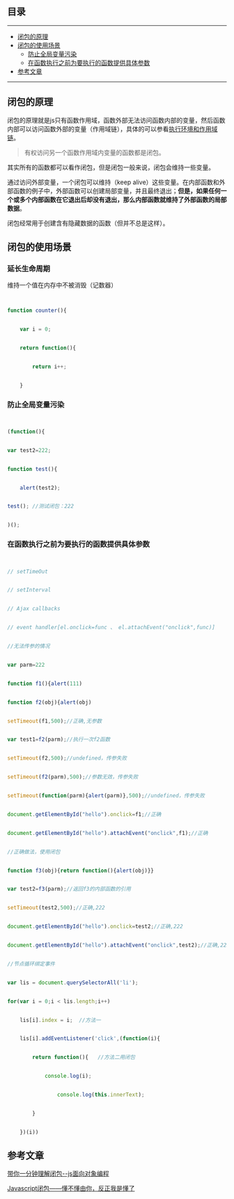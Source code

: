 ## 目录
---
- [闭包的原理](#闭包的原理)
- [闭包的使用场景](#闭包的使用场景)
  - [防止全局变量污染](#防止全局变量污染)
  - [在函数执行之前为要执行的函数提供具体参数](#在函数执行之前为要执行的函数提供具体参数)
- [参考文章](#参考文章)
---

## 闭包的原理

闭包的原理就是js只有函数作用域，函数外部无法访问函数内部的变量，然后函数内部可以访问函数外部的变量（作用域链），具体的可以参看[执行环境和作用域链](/about_js/context.md)。

>有权访问另一个函数作用域内变量的函数都是闭包。

其实所有的函数都可以看作闭包，但是闭包一般来说，闭包会维持一些变量。

通过访问外部变量，一个闭包可以维持（keep alive）这些变量。在内部函数和外部函数的例子中，外部函数可以创建局部变量，并且最终退出；**但是，如果任何一个或多个内部函数在它退出后却没有退出，那么内部函数就维持了外部函数的局部数据**。

闭包经常用于创建含有隐藏数据的函数（但并不总是这样）。

## 闭包的使用场景

### 延长生命周期

维持一个值在内存中不被消毁（记数器）

```js

function counter(){

    var i = 0;

    return function(){

        return i++;

    }

```

### 防止全局变量污染

```js

(function(){

var test2=222;

function test(){

    alert(test2);

test(); //测试闭包：222

)(); 

```

### 在函数执行之前为要执行的函数提供具体参数

```js

// setTimeOut 

// setInterval

// Ajax callbacks

// event handler[el.onclick=func 、 el.attachEvent("onclick",func)]

//无法传参的情况

var parm=222

function f1(){alert(111)

function f2(obj){alert(obj)

setTimeout(f1,500);//正确,无参数

var test1=f2(parm);//执行一次f2函数

setTimeout(f2,500);//undefined，传参失败

setTimeout(f2(parm),500);//参数无效，传参失败

setTimeout(function(parm){alert(parm)},500);//undefined，传参失败

document.getElementById("hello").onclick=f1;//正确

document.getElementById("hello").attachEvent("onclick",f1);//正确

//正确做法，使用闭包

function f3(obj){return function(){alert(obj)}}

var test2=f3(parm);//返回f3的内部函数的引用

setTimeout(test2,500);//正确,222

document.getElementById("hello").onclick=test2;//正确,222

document.getElementById("hello").attachEvent("onclick",test2);//正确,222

//节点循环绑定事件

var lis = document.querySelectorAll('li');

for(var i = 0;i < lis.length;i++)

    lis[i].index = i;  //方法一

    lis[i].addEventListener('click',(function(i){

        return function(){   //方法二用闭包

            console.log(i);

                console.log(this.innerText);

        }

    })(i))

```

## 参考文章

[带你一分钟理解闭包--js面向对象编程](http://www.cnblogs.com/qieguo/p/5457040.html)

[Javascript闭包——懂不懂由你，反正我是懂了](http://kb.cnblogs.com/page/110782/)

